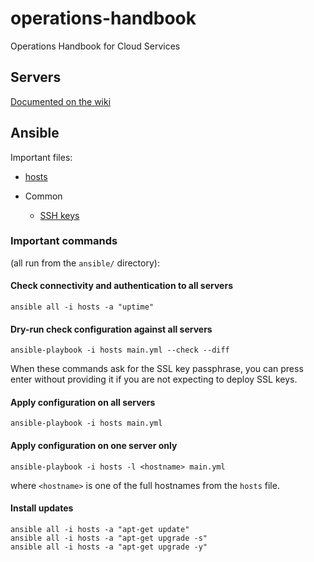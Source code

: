 operations-handbook
===================

Operations Handbook for Cloud Services


## Servers

[Documented on the wiki](https://github.com/technicalmachine/operations-handbook/wiki)

## Ansible

Important files:

  * [hosts](ansible/hosts)

  * Common
    * [SSH keys](ansible/roles/common/files/authorized_keys)

### Important commands

(all run from the `ansible/` directory):

#### Check connectivity and authentication to all servers

    ansible all -i hosts -a "uptime"

#### Dry-run check configuration against all servers

    ansible-playbook -i hosts main.yml --check --diff

When these commands ask for the SSL key passphrase, you can press enter without providing it if you are not expecting to deploy SSL keys.

#### Apply configuration on all servers

    ansible-playbook -i hosts main.yml

#### Apply configuration on one server only

    ansible-playbook -i hosts -l <hostname> main.yml

where `<hostname>` is one of the full hostnames from the `hosts` file.

#### Install updates

    ansible all -i hosts -a "apt-get update"
    ansible all -i hosts -a "apt-get upgrade -s"
    ansible all -i hosts -a "apt-get upgrade -y"
